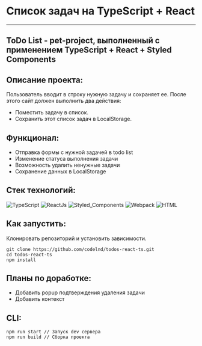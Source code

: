 # Список задач на TypeScript + React

***

## ToDo List - pet-project, выполненный с применением TypeScript + React + Styled Components

## Описание проекта:

Пользователь вводит в строку нужную задачу и сохраняет ее. После этого сайт должен выполнить два действия:

- Поместить задачу в список.
- Сохранить этот список задач в LocalStorage.


## Функционал:
- Отправка формы с нужной задачей в todo list
- Изменение статуса выполнения задачи
- Возможность удалить ненужные задачи
- Сохранение данных в LocalStorage


## Стек технологий:
![TypeScript](https://img.shields.io/badge/-typescript-000?style=for-the-badge&logo=typescript)
![ReactJs](https://img.shields.io/badge/-React-000?style=for-the-badge&logo=react)
![Styled_Components](https://img.shields.io/badge/-Styled_Components-000?style=for-the-badge&logo=styledcomponents)
![Webpack](https://img.shields.io/badge/-webpack-000?style=for-the-badge&logo=webpack)
![HTML](https://img.shields.io/badge/-HTML-000?style=for-the-badge&logo=html5)


## Как запустить:
Клонировать репозиторий и установить зависимости.
```
git clone https://github.com/codelnd/todos-react-ts.git
cd todos-react-ts
npm install
```

## Планы по доработке:
- Добавить popup подтверждения удаления задачи
- Добавить контекст


## CLI:
```
npm run start // Запуск dev сервера
npm run build // Сборка проекта
```

